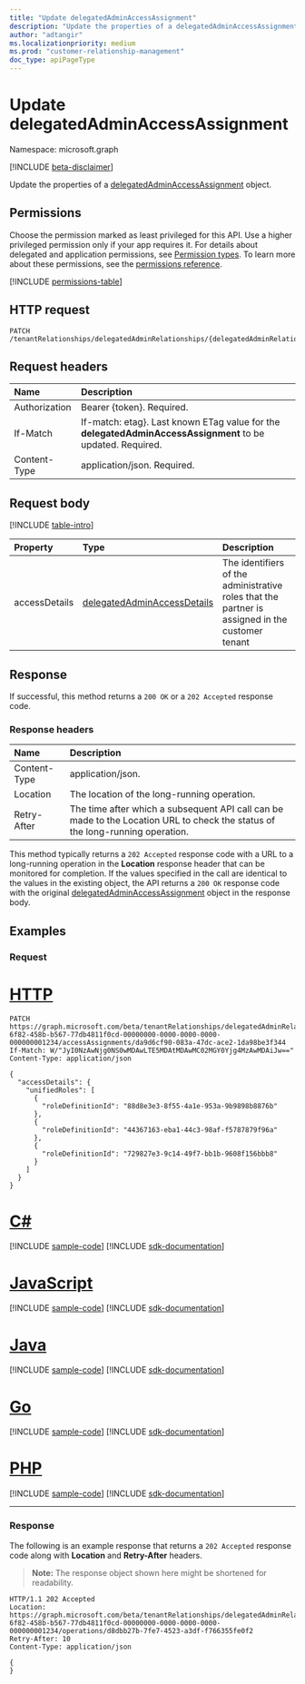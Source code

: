 ```yaml
---
title: "Update delegatedAdminAccessAssignment"
description: "Update the properties of a delegatedAdminAccessAssignment object."
author: "adtangir"
ms.localizationpriority: medium
ms.prod: "customer-relationship-management"
doc_type: apiPageType
---
```


# Update delegatedAdminAccessAssignment
Namespace: microsoft.graph

[!INCLUDE [beta-disclaimer](../../includes/beta-disclaimer.md)]

Update the properties of a [delegatedAdminAccessAssignment](../resources/delegatedadminaccessassignment.md) object.

## Permissions
Choose the permission marked as least privileged for this API. Use a higher privileged permission only if your app requires it. For details about delegated and application permissions, see [Permission types](/graph/permissions-overview#permission-types). To learn more about these permissions, see the [permissions reference](/graph/permissions-reference).

<!-- { "blockType": "permissions", "name": "delegatedadminaccessassignment_update" } -->
[!INCLUDE [permissions-table](../includes/permissions/delegatedadminaccessassignment-update-permissions.md)]

## HTTP request

<!-- {
  "blockType": "ignored"
}
-->
``` http
PATCH /tenantRelationships/delegatedAdminRelationships/{delegatedAdminRelationshipId}/accessAssignments/{delegatedAdminAccessAssignmentId}
```

## Request headers
|Name|Description|
|:---|:---|
|Authorization|Bearer {token}. Required.|
|If-Match|If-match: etag}. Last known ETag value for the **delegatedAdminAccessAssignment** to be updated. Required.|
|Content-Type|application/json. Required.|

## Request body
[!INCLUDE [table-intro](../../includes/update-property-table-intro.md)]

|Property|Type|Description|
|:---|:---|:---|
|accessDetails|[delegatedAdminAccessDetails](../resources/delegatedadminaccessdetails.md)|The identifiers of the administrative roles that the partner is assigned in the customer tenant|


## Response

If successful, this method returns a `200 OK` or a `202 Accepted` response code.

### Response headers
|Name|Description|
|:---|:---|
|Content-Type|application/json.|
|Location|The location of the long-running operation.|
|Retry-After|The time after which a subsequent API call can be made to the Location URL to check the status of the long-running operation.|

This method typically returns a `202 Accepted` response code with a URL to a long-running operation in the **Location** response header that can be monitored for completion. If the values specified in the call are identical to the values in the existing object, the API returns a `200 OK` response code with the original [delegatedAdminAccessAssignment](../resources/delegatedadminaccessassignment.md) object in the response body.

## Examples

### Request

# [HTTP](#tab/http)
<!-- {
  "blockType": "request",
  "name": "update_delegatedadminaccessassignment",
  "@odata.type": "microsoft.graph.delegatedAdminAccessAssignment",
  "sampleKeys": ["5e5594d3-6f82-458b-b567-77db4811f0cd-00000000-0000-0000-0000-000000001234", "a9d6cf90-083a-47dc-ace2-1da98be3f344"]
}
-->
``` http
PATCH https://graph.microsoft.com/beta/tenantRelationships/delegatedAdminRelationships/5e5594d3-6f82-458b-b567-77db4811f0cd-00000000-0000-0000-0000-000000001234/accessAssignments/da9d6cf90-083a-47dc-ace2-1da98be3f344
If-Match: W/"JyI0NzAwNjg0NS0wMDAwLTE5MDAtMDAwMC02MGY0Yjg4MzAwMDAiJw=="
Content-Type: application/json

{
  "accessDetails": {
    "unifiedRoles": [
      {
        "roleDefinitionId": "88d8e3e3-8f55-4a1e-953a-9b9898b8876b"
      },
      {
        "roleDefinitionId": "44367163-eba1-44c3-98af-f5787879f96a"
      },
      {
        "roleDefinitionId": "729827e3-9c14-49f7-bb1b-9608f156bbb8"
      }
    ]
  }
}
```

# [C#](#tab/csharp)
[!INCLUDE [sample-code](../includes/snippets/csharp/update-delegatedadminaccessassignment-csharp-snippets.md)]
[!INCLUDE [sdk-documentation](../includes/snippets/snippets-sdk-documentation-link.md)]

# [JavaScript](#tab/javascript)
[!INCLUDE [sample-code](../includes/snippets/javascript/update-delegatedadminaccessassignment-javascript-snippets.md)]
[!INCLUDE [sdk-documentation](../includes/snippets/snippets-sdk-documentation-link.md)]

# [Java](#tab/java)
[!INCLUDE [sample-code](../includes/snippets/java/update-delegatedadminaccessassignment-java-snippets.md)]
[!INCLUDE [sdk-documentation](../includes/snippets/snippets-sdk-documentation-link.md)]

# [Go](#tab/go)
[!INCLUDE [sample-code](../includes/snippets/go/update-delegatedadminaccessassignment-go-snippets.md)]
[!INCLUDE [sdk-documentation](../includes/snippets/snippets-sdk-documentation-link.md)]

# [PHP](#tab/php)
[!INCLUDE [sample-code](../includes/snippets/php/update-delegatedadminaccessassignment-php-snippets.md)]
[!INCLUDE [sdk-documentation](../includes/snippets/snippets-sdk-documentation-link.md)]

---

### Response
The following is an example response that returns a `202 Accepted` response code along with **Location** and **Retry-After** headers.
>**Note:** The response object shown here might be shortened for readability.
<!-- {
  "blockType": "response",
  "truncated": true,
  "@odata.type": "microsoft.graph.delegatedAdminAccessAssignment"
}
-->
``` http
HTTP/1.1 202 Accepted
Location: https://graph.microsoft.com/beta/tenantRelationships/delegatedAdminRelationships/5e5594d3-6f82-458b-b567-77db4811f0cd-00000000-0000-0000-0000-000000001234/operations/d8dbb27b-7fe7-4523-a3df-f766355fe0f2
Retry-After: 10
Content-Type: application/json

{
}
```
